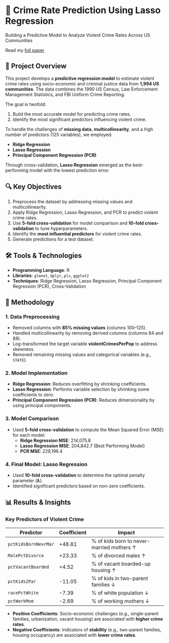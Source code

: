 # 🔎 **Crime Rate Prediction Using Lasso Regression**  

Building a Predictive Model to Analyze Violent Crime Rates Across US Communities

Read my [full paper](https://drive.google.com/file/d/1YfqSZZswrhX0DkUvjg3ANmLg77Y7sicB/view)

## 🚀 **Project Overview**  

This project develops a **predictive regression model** to estimate violent crime rates using socio-economic and criminal justice data from **1,994 US communities**. The data combines the 1990 US Census, Law Enforcement Management Statistics, and FBI Uniform Crime Reporting.  

The goal is twofold:  
1. Build the most accurate model for predicting crime rates.  
2. Identify the most significant predictors influencing violent crime.  

To handle the challenges of **missing data**, **multicollinearity**, and a high number of predictors (125 variables), we employed:  
- **Ridge Regression**  
- **Lasso Regression**  
- **Principal Component Regression (PCR)**  

Through cross-validation, **Lasso Regression** emerged as the best-performing model with the lowest prediction error.

## 🔍 **Key Objectives**  
1. Preprocess the dataset by addressing missing values and multicollinearity.  
2. Apply Ridge Regression, Lasso Regression, and PCR to predict violent crime rates.  
3. Use **5-fold cross-validation** for model comparison and **10-fold cross-validation** to tune hyperparameters.  
4. Identify the **most influential predictors** for violent crime rates.  
5. Generate predictions for a test dataset.  

## 🛠️ **Tools & Technologies**  
- **Programming Language**: R  
- **Libraries**: `glmnet`, `dplyr`, `pls`, `ggplot2`  
- **Techniques**: Ridge Regression, Lasso Regression, Principal Component Regression (PCR), Cross-Validation  

## 🧩 **Methodology**  

### **1. Data Preprocessing**  
- Removed columns with **85% missing values** (columns 100–125).  
- Handled multicollinearity by removing derived columns (columns 84 and 88).  
- Log-transformed the target variable **violentCrimesPerPop** to address skewness.  
- Removed remaining missing values and categorical variables (e.g., `STATE`).  

### **2. Model Implementation**  
- **Ridge Regression**: Reduces overfitting by shrinking coefficients.  
- **Lasso Regression**: Performs variable selection by shrinking some coefficients to zero.  
- **Principal Component Regression (PCR)**: Reduces dimensionality by using principal components.  

### **3. Model Comparison**  
- Used **5-fold cross-validation** to compute the Mean Squared Error (MSE) for each model:  
   - **Ridge Regression MSE**: 214,075.8  
   - **Lasso Regression MSE**: 204,842.7 (Best Performing Model)  
   - **PCR MSE**: 229,196.4  

### **4. Final Model: Lasso Regression**  
- Used **10-fold cross-validation** to determine the optimal penalty parameter (**λ**).  
- Identified significant predictors based on non-zero coefficients.

## 📊 **Results & Insights**  

### **Key Predictors of Violent Crime**  

| Predictor                | Coefficient | Impact                              |
|--------------------------|-------------|------------------------------------|
| `pctKidsBornNevrMar`     | +48.81      | % of kids born to never-married mothers ↑ |  
| `MalePctDivorce`         | +23.33      | % of divorced males ↑              |  
| `pctVacantBoarded`       | +4.52       | % of vacant boarded-up housing ↑   |  
| `pctKids2Par`            | -11.05      | % of kids in two-parent families ↓ |  
| `racePctWhite`           | -7.39       | % of white population ↓            |  
| `pctWorkMom`             | -2.69       | % of working mothers ↓             |  

- **Positive Coefficients**: Socio-economic challenges (e.g., single-parent families, urbanization, vacant housing) are associated with **higher crime rates**.  
- **Negative Coefficients**: Indicators of **stability** (e.g., two-parent families, housing occupancy) are associated with **lower crime rates**.  



